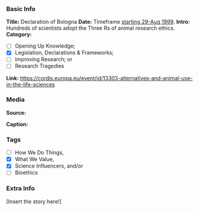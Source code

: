 ### Basic Info

**Title:**
Declaration of Bologna
**Date:**
Timeframe [starting 29-Aug 1999](https://cordis.europa.eu/event/id/13303-alternatives-and-animal-use-in-the-life-sciences).
**Intro:**
Hundreds of scientists adopt the Three Rs of animal research ethics.
**Category:** 

- [ ] Opening Up Knowledge;
- [x] Legislation, Declarations & Frameworks;
- [ ] Improving Research; or
- [ ] Research Tragedies

**Link:**
https://cordis.europa.eu/event/id/13303-alternatives-and-animal-use-in-the-life-sciences
### Media

**Source:** 

**Caption:** 

### Tags

- [ ] How We Do Things, 
- [x] What We Value, 
- [x] Science Influencers, and/or 
- [ ] Bioethics

### Extra Info

[Insert the story here!]
